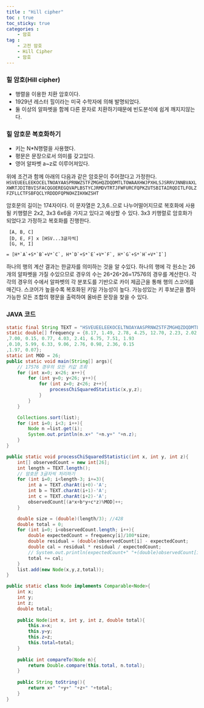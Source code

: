 ```yaml
---
title : "Hill cipher"
toc : true
toc_sticky: true
categories :
    - 암호
tag :
    - 고전 암호
    - Hill Cipher
    - 암호
---
```

### 힐 암호(Hill cipher)
- 행렬을 이용한 치환 암호이다. 
- 1929년 레스터 힐이라는 미국 수학자에 의해 발명되었다.
- 둘 이상의 알파벳을 함께 다른 문자로 치환하기때문에 빈도분석에 쉽게 깨지지않는다.

### 힐 암호문 복호화하기
- 키는 N*N행렬을 사용했다.
- 평문은 문장으로서 의미를 갖고있다.
- 영어 알파벳 a~z로 이루어져있다.

위에 조건과 함께 아래의 다음과 같은 암호문이 주어졌다고 가정한다.  
`HSVEUEELEEKOCELTNOAYAASPRNWZSTFZMGHQZDQDMTLTOWAAXHWJPXHLSJSRRVJNNBVAXLXWRTJDITBVISFACQGOEREGQVAPLBSTYCJRMDVTRTJFWFURCFQPKZUTSBITAIRQDITLFOLZFZFLLCTFSBFQCLYRDDDFQPNOHZIHXWZSHT`
  
암호문의 길이는 174자이다. 이 문자열은 2,3,6..으로 나누어떨어지므로 복호화에 사용될 키행렬은 2x2, 3x3
6x6을 가지고 있다고 예상할 수 있다.
3x3 키행렬로 암호화가 되었다고 가정하고 복호화를 진행한다.
```  
 [A, B, C]
 [D, E, F] x [HSV...3글자씩]
 [G, H, I]

= [H*`A`+S*`B`+V*`C`, H*`D`+S*`E`+V*`F`, H*`G`+S*`H`+V*`I`]
``` 
하나의 행의 계산 결과는 한글자를 의미하는 것을 알 수있다. 하나의 행에 각 원소는 26개의 알파벳을 가질 수있으므로 경우의 수는
26`*`26`*`26=17576의 경우를 계산한다. 각각의 경우의 수에서 알파벳의 각 분포도를 기반으로 카이 제곱근을 통해 행의 스코어를 매긴다.
스코어가 높을수록 복호화된 키일 가능성이 높다. 가능성있는 키 후보군을 뽑아 가능한 모든 조합의 평문을 출력하여 올바른 문장을 찾을 수 있다.

### JAVA 코드
```java
static final String TEXT = "HSVEUEELEEKOCELTNOAYAASPRNWZSTFZMGHQZDQDMTLTOWAAXHWJPXHLSJSRRVJNNBVAXLXWRTJDITBVISFACQGOEREGQVAPLBSTYCJRMDVTRTJFWFURCFQPKZUTSBITAIRQDITLFOLZFZFLLCTFSBFQCLYRDDDFQPNOHZIHXWZSHT";
static double[] frequency = {8.17, 1.49, 2.78, 4.25, 12.70, 2.23, 2.02, 6.09
,7.00, 0.15, 0.77, 4.03, 2.41, 6.75, 7.51, 1.93
,0.10, 5.99, 6.33, 9.06, 2.76, 0.98, 2.36, 0.15
,1.97, 0.07};
static int MOD = 26;
public static void main(String[] args){
    // 17576 경우의 모든 키값 조회
    for (int x=0; x<26; x++){
        for (int y=0; y<26; y++){
            for (int z=0; z<26; z++){
                processChiSquaredStatistic(x,y,z);
            }
        }
    }

    Collections.sort(list);
    for (int i=0; i<3; i++){
        Node n =list.get(i);
        System.out.println(n.x+" "+n.y+" "+n.z);
    }
}

public static void processChiSquaredStatistic(int x, int y, int z){
    int[] observedCount = new int[26];
    int length = TEXT.length();
    // 암호문 3글자씩 처리하기 
    for (int i=0; i<length-3; i+=3){
        int a = TEXT.charAt(i+0)-'A';
        int b = TEXT.charAt(i+1)-'A';
        int c = TEXT.charAt(i+2)-'A';
        observedCount[(a*x+b*y+c*z)%MOD]++;
    }

    double size = (double)(length/3); //428
    double total = 0;
    for (int i=0; i<observedCount.length; i++){
        double expectedCount = frequency[i]/100*size;
        double residual = (double)observedCount[i] - expectedCount;
        double cal = residual * residual / expectedCount;
        // System.out.println(expectedCount+" "+(double)observedCount[i]+" "+residual+" "+cal);
        total += cal;
    }
    list.add(new Node(x,y,z,total));
}

public static class Node implements Comparable<Node>{
    int x;
    int y;
    int z;
    double total;
    
    public Node(int x, int y, int z, double total){
        this.x=x;
        this.y=y;
        this.z=z;
        this.total=total;
    }
    
    public int compareTo(Node n){
        return Double.compare(this.total, n.total);
    }
    
    public String toString(){
        return x+" "+y+" "+z+" "+total;
    }
}
```






